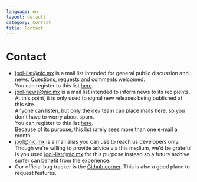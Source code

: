 ```yaml
---
language: en
layout: default
category: Contact
title: Contact
---
```


# Contact

- jool-list@nic.mx is a mail list intended for general public discussion and news. Questions, requests and comments welcomed.  
  You can register to this list [here](https://mail-lists.nic.mx/listas/listinfo/jool-list).
- jool-news@nic.mx is a mail list intended to inform news to its recipients. At this point, it is only used to signal new releases being published at this site.  
  Anyone can listen, but only the dev team can place mails here, so you don't have to worry about spam.  
  You can register to this list [here](https://mail-lists.nic.mx/listas/listinfo/jool-list).  
  Because of its purpose, this list rarely sees more than one e-mail a month.
- [jool@nic.mx](mailto:jool@nic.mx) is a mail alias you can use to reach us developers only.  
  Though we're willing to provide advice via this medium, we'd be grateful is you used jool-list@nic.mx for this purpose instead so a future archive surfer can benefit from the experience.
- Our official bug tracker is the [Github corner](https://github.com/NICMx/NAT64/issues). This is also a good place to request features.

